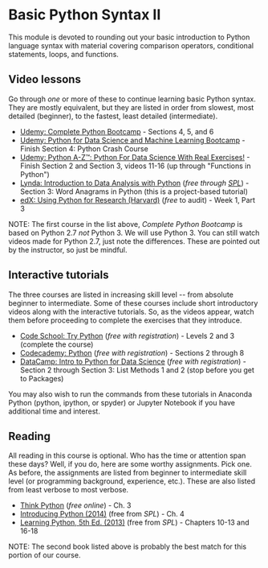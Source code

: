 # Basic Python Syntax II

This module is devoted to rounding out your basic introduction to Python
language syntax with material covering comparison operators, conditional 
statements, loops, and functions.

## Video lessons

Go through *one* or more of these to continue learning basic Python syntax. 
They are mostly equivalent, but they are listed in order from slowest, most 
detailed (beginner), to the fastest, least detailed (intermediate).

* [Udemy: Complete Python Bootcamp](https://www.udemy.com/complete-python-bootcamp/) - 
  Sections 4, 5, and 6
* [Udemy: Python for Data Science and Machine Learning Bootcamp](https://www.udemy.com/python-for-data-science-and-machine-learning-bootcamp/) - 
  Finish Section 4: Python Crash Course
* [Udemy: Python A-Z™: Python For Data Science With Real Exercises!](https://www.udemy.com/python-coding) - 
  Finish Section 2 and Section 3, videos 11-16 (up through "Functions in Python")
* [Lynda: Introduction to Data Analysis with Python](https://www.lynda.com/Numpy-tutorials/Introduction-Data-Analysis-Python/419162-2.html) (*free through [SPL](http://lynda.com/portal/sip?org=spl.org)*) - 
  Section 3: Word Anagrams in Python (this is a project-based tutorial)
* [edX: Using Python for Research (Harvard)](https://www.edx.org/course/using-python-research-harvardx-ph526x) (*free* to audit) - 
  Week 1, Part 3
  
NOTE: The first course in the list above, *Complete Python Bootcamp* is based 
on Python 2.7 *not* Python 3. We will use Python 3. You can still watch videos 
made for Python 2.7, just note the differences. These are pointed out by the 
instructor, so just be mindful.

## Interactive tutorials

The three courses are listed in increasing skill level -- from absolute beginner 
to intermediate. Some of these courses include short introductory videos along 
with the interactive tutorials. So, as the videos appear, watch them before 
proceeding to complete the exercises that they introduce.

* [Code School: Try Python](https://www.codeschool.com/courses/try-python) (*free with registration*) - 
  Levels 2 and 3 (complete the course)
* [Codecademy: Python](https://www.codecademy.com/learn/python) (*free with registration*) - 
  Sections 2 through 8
* [DataCamp: Intro to Python for Data Science](https://campus.datacamp.com/courses/intro-to-python-for-data-science/) (*free with registration*) - 
  Section 2 through Section 3: List Methods 1 and 2 (stop before you get to Packages)

You may also wish to run the commands from these tutorials in Anaconda Python 
(python, ipython, or spyder) or Jupyter Notebook if you have additional time 
and interest.

## Reading

All reading in this course is optional. Who has the time or attention span 
these days? Well, if you do, here are some worthy assignments. Pick one. As 
before, the assignments are listed from beginner to intermediate skill level 
(or programming background, experience, etc.). These are also listed from 
least verbose to most verbose.

* [Think Python](http://greenteapress.com/thinkpython/html/thinkpython004.html) (*free online*) - 
  Ch. 3
* [Introducing Python (2014)](https://seattle.bibliocommons.com/item/show/3098624030_introducing_python) (free from *SPL*) - 
   Ch. 4
* [Learning Python, 5th Ed. (2013)](https://seattle.bibliocommons.com/item/show/3098595030_learning_python) (free from *SPL*) - 
   Chapters 10-13 and 16-18

NOTE: The second book listed above is probably the best match for this 
portion of our course. 